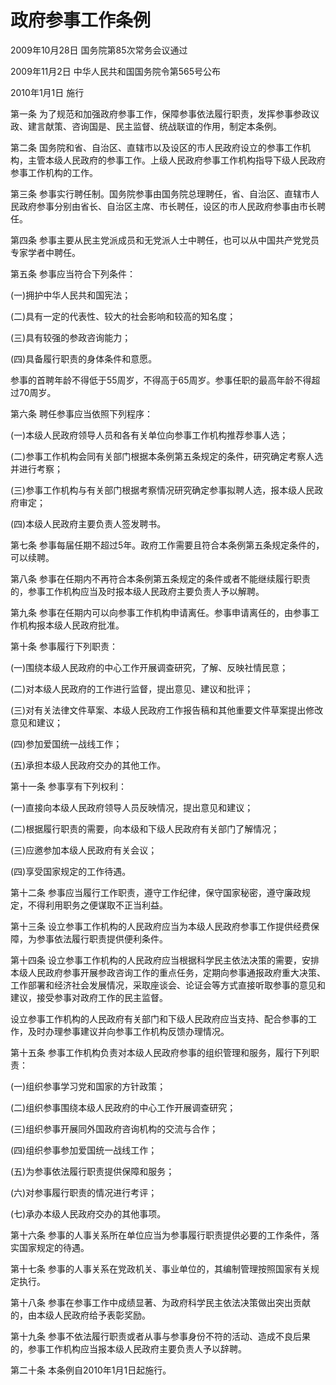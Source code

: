 # 政府参事工作条例

2009年10月28日 国务院第85次常务会议通过

2009年11月2日 中华人民共和国国务院令第565号公布

2010年1月1日 施行



第一条 为了规范和加强政府参事工作，保障参事依法履行职责，发挥参事参政议政、建言献策、咨询国是、民主监督、统战联谊的作用，制定本条例。

第二条 国务院和省、自治区、直辖市以及设区的市人民政府设立的参事工作机构，主管本级人民政府的参事工作。上级人民政府参事工作机构指导下级人民政府参事工作机构的工作。

第三条 参事实行聘任制。国务院参事由国务院总理聘任，省、自治区、直辖市人民政府参事分别由省长、自治区主席、市长聘任，设区的市人民政府参事由市长聘任。

第四条 参事主要从民主党派成员和无党派人士中聘任，也可以从中国共产党党员专家学者中聘任。

第五条 参事应当符合下列条件：

(一)拥护中华人民共和国宪法；

(二)具有一定的代表性、较大的社会影响和较高的知名度；

(三)具有较强的参政咨询能力；

(四)具备履行职责的身体条件和意愿。

参事的首聘年龄不得低于55周岁，不得高于65周岁。参事任职的最高年龄不得超过70周岁。

第六条 聘任参事应当依照下列程序：

(一)本级人民政府领导人员和各有关单位向参事工作机构推荐参事人选；

(二)参事工作机构会同有关部门根据本条例第五条规定的条件，研究确定考察人选并进行考察；

(三)参事工作机构与有关部门根据考察情况研究确定参事拟聘人选，报本级人民政府审定；

(四)本级人民政府主要负责人签发聘书。

第七条 参事每届任期不超过5年。政府工作需要且符合本条例第五条规定条件的，可以续聘。

第八条 参事在任期内不再符合本条例第五条规定的条件或者不能继续履行职责的，参事工作机构应当及时报本级人民政府主要负责人予以解聘。

第九条 参事在任期内可以向参事工作机构申请离任。参事申请离任的，由参事工作机构报本级人民政府批准。

第十条 参事履行下列职责：

(一)围绕本级人民政府的中心工作开展调查研究，了解、反映社情民意；

(二)对本级人民政府的工作进行监督，提出意见、建议和批评；

(三)对有关法律文件草案、本级人民政府工作报告稿和其他重要文件草案提出修改意见和建议；

(四)参加爱国统一战线工作；

(五)承担本级人民政府交办的其他工作。

第十一条 参事享有下列权利：

(一)直接向本级人民政府领导人员反映情况，提出意见和建议；

(二)根据履行职责的需要，向本级和下级人民政府有关部门了解情况；

(三)应邀参加本级人民政府有关会议；

(四)享受国家规定的工作待遇。

第十二条 参事应当履行工作职责，遵守工作纪律，保守国家秘密，遵守廉政规定，不得利用职务之便谋取不正当利益。

第十三条 设立参事工作机构的人民政府应当为本级人民政府参事工作提供经费保障，为参事依法履行职责提供便利条件。

第十四条 设立参事工作机构的人民政府应当根据科学民主依法决策的需要，安排本级人民政府参事开展参政咨询工作的重点任务，定期向参事通报政府重大决策、工作部署和经济社会发展情况，采取座谈会、论证会等方式直接听取参事的意见和建议，接受参事对政府工作的民主监督。

设立参事工作机构的人民政府有关部门和下级人民政府应当支持、配合参事的工作，及时办理参事建议并向参事工作机构反馈办理情况。

第十五条 参事工作机构负责对本级人民政府参事的组织管理和服务，履行下列职责：

(一)组织参事学习党和国家的方针政策；

(二)组织参事围绕本级人民政府的中心工作开展调查研究；

(三)组织参事开展同外国政府咨询机构的交流与合作；

(四)组织参事参加爱国统一战线工作；

(五)为参事依法履行职责提供保障和服务；

(六)对参事履行职责的情况进行考评；

(七)承办本级人民政府交办的其他事项。

第十六条 参事的人事关系所在单位应当为参事履行职责提供必要的工作条件，落实国家规定的待遇。

第十七条 参事的人事关系在党政机关、事业单位的，其编制管理按照国家有关规定执行。

第十八条 参事在参事工作中成绩显著、为政府科学民主依法决策做出突出贡献的，由本级人民政府给予表彰奖励。

第十九条 参事不依法履行职责或者从事与参事身份不符的活动、造成不良后果的，参事工作机构应当报本级人民政府主要负责人予以辞聘。

第二十条 本条例自2010年1月1日起施行。